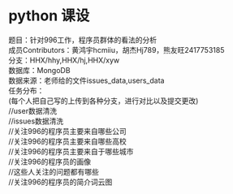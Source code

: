 # python 课设
题目：针对996工作，程序员群体的看法的分析<br>
成员Contributors：黄鸿宇hcmiiu，胡杰Hj789，熊友旺2417753185<br>
分支：HHX/hhy,HHX/hj,HHX/xyw<br>
数据库：MongoDB<br>
数据来源：老师给的文件issues_data,users_data<br>
任务分布：<br>
(每个人把自己写的上传到各种分支，进行对比以及提交更改)<br>
//user数据清洗<br>
//issues数据清洗<br>
//关注996的程序员主要来自哪些公司<br>
//关注996的程序员主要来自哪些高校<br>
//关注996的程序员主要来自于哪些城市<br>
//关注996的程序员的画像<br>
//这些人关注的问题都有哪些<br>
//关注996的程序员的简介词云图<br>
